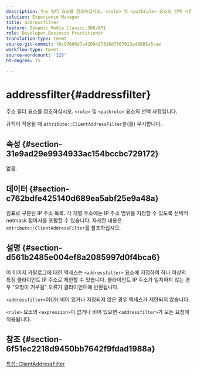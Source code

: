 ```yaml
---
description: 주소 필터 요소를 참조하십시오. <rule> 및 <pathrule> 요소의 선택 사항입니다.
solution: Experience Manager
title: addressfilter
feature: Dynamic Media Classic,SDK/API
role: Developer,Business Practitioner
translation-type: tm+mt
source-git-commit: f6c97606d7a4209427316d7367013ad9585a5cae
workflow-type: tm+mt
source-wordcount: '128'
ht-degree: 7%

---
```



# addressfilter{#addressfilter}

주소 필터 요소를 참조하십시오. `<rule>` 및 `<pathrule>` 요소의 선택 사항입니다.

규칙이 적용될 때 `attribute::ClientAddressFilter`을(를) 무시합니다.

## 속성 {#section-31e9ad29e9934933ac154bccbc729172}

없음.

## 데이터 {#section-c762bdfe425140d689ea5abf25e9a48a}

쉼표로 구분된 IP 주소 목록. 각 개별 주소에는 IP 주소 범위를 지정할 수 있도록 선택적 netmask 접미사를 포함할 수 있습니다. 자세한 내용은 `attribute::ClientAddressFilter`를 참조하십시오.

## 설명 {#section-d561b2485e004ef8a2085997d0f4bca6}

이 이미지 카탈로그에 대한 액세스는 `<addressfilter>` 요소에 지정하여 하나 이상의 특정 클라이언트 IP 주소로 제한할 수 있습니다. 클라이언트 IP 주소가 일치하지 않는 경우 &quot;요청이 거부됨&quot; 오류가 클라이언트에 반환됩니다.

`<addressfilter>`이(가) 비어 있거나 지정되지 않은 경우 액세스가 제한되지 않습니다.

`<rule>` 요소의 `<expression>`이 없거나 비어 있으면 `<addressfilter>`가 모든 요청에 적용됩니다.

## 참조 {#section-6f51ec2218d9450bb7642f9fdad1988a}

[특성::ClientAddressFilter](../../../../../is-api/image-catalog/image-serving-api-ref/c-image-catalog-reference/c-attributes-reference/r-clientaddressfilter.md#reference-7000c1f77b134462a1f06b733f29ba68)
